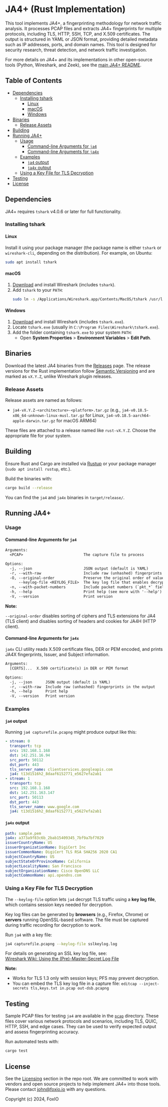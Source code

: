 # JA4+ (Rust Implementation) <!-- omit from toc -->

This tool implements JA4+, a fingerprinting methodology for network traffic analysis. It processes PCAP files and extracts JA4+ fingerprints for multiple protocols, including TLS, HTTP, SSH, TCP, and X.509 certificates. The output is structured in YAML or JSON format, providing detailed metadata such as IP addresses, ports, and domain names. This tool is designed for security research, threat detection, and network traffic investigation.

For more details on JA4+ and its implementations in other open-source tools (Python, Wireshark, and Zeek), see the [main JA4+ README](../README.md).

## Table of Contents <!-- omit from toc -->

- [Dependencies](#dependencies)
  - [Installing tshark](#installing-tshark)
    - [Linux](#linux)
    - [macOS](#macos)
    - [Windows](#windows)
- [Binaries](#binaries)
  - [Release Assets](#release-assets)
- [Building](#building)
- [Running JA4+](#running-ja4)
  - [Usage](#usage)
    - [Command-line Arguments for `ja4`](#command-line-arguments-for-ja4)
    - [Command-line Arguments for `ja4x`](#command-line-arguments-for-ja4x)
  - [Examples](#examples)
    - [`ja4` output](#ja4-output)
    - [`ja4x` output](#ja4x-output)
  - [Using a Key File for TLS Decryption](#using-a-key-file-for-tls-decryption)
- [Testing](#testing)
- [License](#license)

## Dependencies

JA4+ requires `tshark` v4.0.6 or later for full functionality.

### Installing tshark

#### Linux

Install it using your package manager (the package name is either `tshark` or `wireshark-cli`, depending on the distribution). For example, on Ubuntu:

```sh
sudo apt install tshark
```

#### macOS

1. [Download](https://www.wireshark.org/download.html) and install Wireshark (includes `tshark`).
2. Add `tshark` to your `PATH`:
   ```sh
   sudo ln -s /Applications/Wireshark.app/Contents/MacOS/tshark /usr/local/bin/tshark
   ```

#### Windows

1. [Download](https://www.wireshark.org/download.html) and install Wireshark (includes `tshark.exe`).
2. Locate `tshark.exe` (usually in `C:\Program Files\Wireshark\tshark.exe`).
3. Add the folder containing `tshark.exe` to your system `PATH`:
   - Open **System Properties** > **Environment Variables** > **Edit Path**.

## Binaries

Download the latest JA4 binaries from the [Releases](https://github.com/FoxIO-LLC/ja4/releases) page. The release versions for the Rust implementation follow [Semantic Versioning](https://semver.org/) and are marked as `vX.Y.Z`, unlike Wireshark plugin releases.

### Release Assets

Release assets are named as follows:

- `ja4-vX.Y.Z-<architecture>-<platform>.tar.gz` (e.g., `ja4-v0.18.5-x86_64-unknown-linux-musl.tar.gz` for Linux, `ja4-v0.18.5-aarch64-apple-darwin.tar.gz` for macOS ARM64)

These files are attached to a release named like `rust-vX.Y.Z`. Choose the appropriate file for your system.

## Building

Ensure Rust and Cargo are installed via [Rustup](https://rustup.rs/) or your package manager (`sudo apt install rustup`, etc.).  

Build the binaries with:  

```sh
cargo build --release
```

You can find the `ja4` and `ja4x` binaries in `target/release/`.

## Running JA4+

### Usage

#### Command-line Arguments for `ja4`

```txt
Arguments:
  <PCAP>                           The capture file to process

Options:
  -j, --json                       JSON output (default is YAML)
  -r, --with-raw                   Include raw (unhashed) fingerprints in the output
  -O, --original-order             Preserve the original order of values
      --keylog-file <KEYLOG_FILE>  The key log file that enables decryption of TLS traffic
  -n, --with-packet-numbers        Include packet numbers (`pkt_*` fields) in the output
  -h, --help                       Print help (see more with '--help')
  -V, --version                    Print version
```

**Note:**

`--original-order` disables sorting of ciphers and TLS extensions for JA4 (TLS client) and disables sorting of headers and cookies for JA4H (HTTP client).

#### Command-line Arguments for `ja4x`

`ja4x` CLI utility reads X.509 certificate files, DER or PEM encoded, and prints JA4X fingerprints, Issuer, and Subject information.

```txt
Arguments:
  [CERTS]...  X.509 certificate(s) in DER or PEM format

Options:
  -j, --json      JSON output (default is YAML)
  -r, --with-raw  Include raw (unhashed) fingerprints in the output
  -h, --help      Print help
  -V, --version   Print version
```

### Examples

#### `ja4` output

Running `ja4 capturefile.pcapng` might produce output like this:

```yaml
- stream: 0
  transport: tcp
  src: 192.168.1.168
  dst: 142.251.16.94
  src_port: 50112
  dst_port: 443
  tls_server_name: clientservices.googleapis.com
  ja4: t13d1516h2_8daaf6152771_e5627efa2ab1
- stream: 1
  transport: tcp
  src: 192.168.1.168
  dst: 142.251.163.147
  src_port: 50113
  dst_port: 443
  tls_server_name: www.google.com
  ja4: t13d1516h2_8daaf6152771_e5627efa2ab1
```

#### `ja4x` output

```yaml
path: sample.pem
ja4x: a373a9f83c6b_2bab15409345_7bf9a7bf7029
issuerCountryName: US
issuerOrganizationName: DigiCert Inc
issuerCommonName: DigiCert TLS RSA SHA256 2020 CA1
subjectCountryName: US
subjectStateOrProvinceName: California
subjectLocalityName: San Francisco
subjectOrganizationName: Cisco OpenDNS LLC
subjectCommonName: api.opendns.com
```

### Using a Key File for TLS Decryption

The `--keylog-file` option lets `ja4` decrypt TLS traffic using a **key log file**, which contains session keys needed for decryption.

Key log files can be generated by **browsers** (e.g., Firefox, Chrome) or **servers** running OpenSSL-based software. The file must be captured during traffic recording for decryption to work.

Run `ja4` with a key file:

```sh
ja4 capturefile.pcapng --keylog-file sslkeylog.log
```

For details on generating an SSL key log file, see:  
[Wireshark Wiki: Using the (Pre)-Master-Secret Log File](https://wiki.wireshark.org/TLS#using-the-pre-master-secret)

**Note:**

- Works for TLS 1.3 only with session keys; PFS may prevent decryption.
- You can embed the TLS key log file in a capture file: `editcap --inject-secrets tls,keys.txt in.pcap out-dsb.pcapng`

## Testing

Sample PCAP files for testing `ja4` are available in the [`pcap`](../pcap/) directory. These files cover various network protocols and scenarios, including TLS, QUIC, HTTP, SSH, and edge cases. They can be used to verify expected output and assess fingerprinting accuracy.

Run automated tests with:

```sh
cargo test
```

## License

See the [Licensing](../README.md#licensing) section in the repo root. We are committed to work with vendors and open source projects to help implement JA4+ into those tools. Please contact john@foxio.io with any questions.

Copyright (c) 2024, FoxIO
